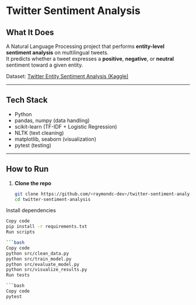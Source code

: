 # Twitter Sentiment Analysis

## What It Does
A Natural Language Processing project that performs **entity-level sentiment analysis** on multilingual tweets.  
It predicts whether a tweet expresses a **positive**, **negative**, or **neutral** sentiment toward a given entity.

Dataset: [Twitter Entity Sentiment Analysis (Kaggle)](https://www.kaggle.com/datasets/jp797498e/twitter-entity-sentiment-analysis/data)

---

## Tech Stack
- Python
- pandas, numpy (data handling)
- scikit-learn (TF-IDF + Logistic Regression)
- NLTK (text cleaning)
- matplotlib, seaborn (visualization)
- pytest (testing)

---

## How to Run

1. **Clone the repo**
   ```bash
   git clone https://github.com/<raymondc-dev>/twitter-sentiment-analysis.git
   cd twitter-sentiment-analysis
Install dependencies

```bash
Copy code
pip install -r requirements.txt
Run scripts

```bash
Copy code
python src/clean_data.py
python src/train_model.py
python src/evaluate_model.py
python src/visualize_results.py
Run tests

```bash
Copy code
pytest
